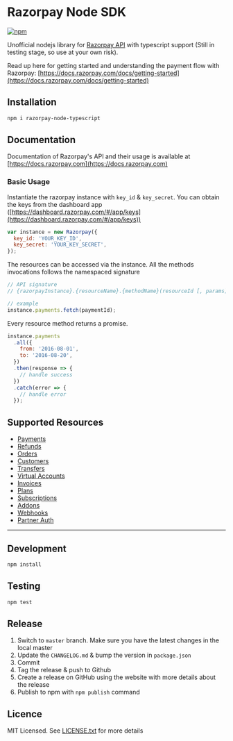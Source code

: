 # Razorpay Node SDK

[![npm](https://img.shields.io/npm/v/razorpay-node-typescript.svg?maxAge=2592000?style=flat-square)](https://www.npmjs.com/package/razorpay-node-typescript)

Unofficial nodejs library for [Razorpay API](https://docs.razorpay.com/docs/payments) with typescript support (Still in testing stage, so use at your own risk).

Read up here for getting started and understanding the payment flow with Razorpay: [https://docs.razorpay.com/docs/getting-started](https://docs.razorpay.com/docs/getting-started)

## Installation

```bash
npm i razorpay-node-typescript
```

## Documentation

Documentation of Razorpay's API and their usage is available at [https://docs.razorpay.com](https://docs.razorpay.com)

### Basic Usage

Instantiate the razorpay instance with `key_id` & `key_secret`. You can obtain the keys from the dashboard app ([https://dashboard.razorpay.com/#/app/keys](https://dashboard.razorpay.com/#/app/keys))

```js
var instance = new Razorpay({
  key_id: 'YOUR_KEY_ID',
  key_secret: 'YOUR_KEY_SECRET',
});
```

The resources can be accessed via the instance. All the methods invocations follows the namespaced signature

```js
// API signature
// {razorpayInstance}.{resourceName}.{methodName}(resourceId [, params])

// example
instance.payments.fetch(paymentId);
```

Every resource method returns a promise.

```js
instance.payments
  .all({
    from: '2016-08-01',
    to: '2016-08-20',
  })
  .then(response => {
    // handle success
  })
  .catch(error => {
    // handle error
  });
```

## Supported Resources

- [Payments](https://github.com/razorpay/razorpay-node/wiki#payments)
- [Refunds](https://github.com/razorpay/razorpay-node/wiki#refunds)
- [Orders](https://github.com/razorpay/razorpay-node/wiki#orders)
- [Customers](https://github.com/razorpay/razorpay-node/wiki#customers)
- [Transfers](https://github.com/razorpay/razorpay-node/wiki#transfers)
- [Virtual Accounts](https://github.com/razorpay/razorpay-node/wiki#virtual-accounts)
- [Invoices](https://github.com/razorpay/razorpay-node/wiki#invoices)
- [Plans](https://github.com/razorpay/razorpay-node/wiki#plans)
- [Subscriptions](https://github.com/razorpay/razorpay-node/wiki#subscriptions)
- [Addons](https://github.com/razorpay/razorpay-node/wiki#addons)
- [Webhooks](https://github.com/razorpay/razorpay-node/wiki#webhooks)
- [Partner Auth](https://github.com/razorpay/razorpay-node/wiki#partner-auth)

---

## Development

```bash
npm install
```

## Testing

```bash
npm test
```

## Release

1. Switch to `master` branch. Make sure you have the latest changes in the local master
2. Update the `CHANGELOG.md` & bump the version in `package.json`
3. Commit
4. Tag the release & push to Github
5. Create a release on GitHub using the website with more details about the release
6. Publish to npm with `npm publish` command

## Licence

MIT Licensed. See [LICENSE.txt](LICENSE.txt) for more details
